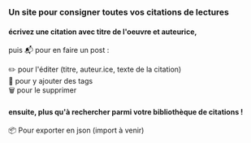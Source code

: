 ### Un site pour consigner toutes vos citations de lectures

#### écrivez une citation avec titre de l'oeuvre et auteurice,
puis 📬 pour en faire un post :

✏️ pour l'éditer (titre, auteur.ice, texte de la citation) <br>
🔖 pour y ajouter des tags <br>
🗑️ pour le supprimer

#### ensuite, plus qu'à rechercher parmi votre bibliothèque de citations !

📦 Pour exporter en json (import à venir)
